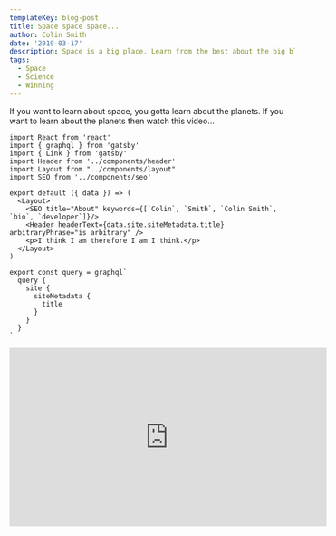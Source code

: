```yaml
---
templateKey: blog-post
title: Space space space...
author: Colin Smith
date: '2019-03-17'
description: Space is a big place. Learn from the best about the big black thing above us.
tags:
  - Space
  - Science
  - Winning
---
```

If you want to learn about space, you gotta learn about the planets. If you want to learn about the planets then watch this video...

```
import React from 'react'
import { graphql } from 'gatsby'
import { Link } from 'gatsby'
import Header from '../components/header'
import Layout from "../components/layout"
import SEO from '../components/seo'

export default ({ data }) => (
  <Layout>
    <SEO title="About" keywords={[`Colin`, `Smith`, `Colin Smith`, `bio`, `developer`]}/>
    <Header headerText={data.site.siteMetadata.title} arbitraryPhrase="is arbitrary" />
    <p>I think I am therefore I am I think.</p>
  </Layout>
)

export const query = graphql`
  query {
    site {
      siteMetadata {
        title
      }
    }
  }
`
```

<iframe width="560" height="315" src="https://www.youtube.com/embed/Hm8oqlg8z4s" frameborder="0" allowfullscreen></iframe>
